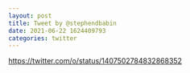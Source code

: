 ```yaml
--- 
layout: post 
title: Tweet by @stephendbabin 
date: 2021-06-22 1624409793 
categories: twitter 
--- 
```

https://twitter.com/o/status/1407502784832868352